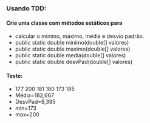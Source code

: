 ### Usando TDD:
#### Crie uma classe com métodos estáticos para
- calcular o mínimo, máximo, média e desvio padrão.
- public static double minimo(double[] valores)
- public static double maximo(double[] valores)
- public static double media(double[] valores)
- public static double desvPad(double[] valores)

#### Teste:
- 177 200 181 180 173 185
- Média=182,667
- DesvPad=9,395
- min=173
- max=200